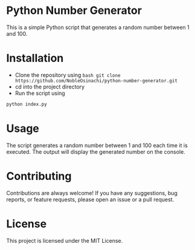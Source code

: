 # Python Number Generator
This is a simple Python script that generates a random number between 1 and 100.

# Installation
+ Clone the repository using  ```bash git clone https://github.com/NobleOsinachi/python-number-generator.git ```
+ cd into the project directory
+ Run the script using 

```bash
python index.py
```
# Usage
The script generates a random number between 1 and 100 each time it is executed. The output will display the generated number on the console.

# Contributing
Contributions are always welcome! If you have any suggestions, bug reports, or feature requests, please open an issue or a pull request.

# License
This project is licensed under the MIT License.
